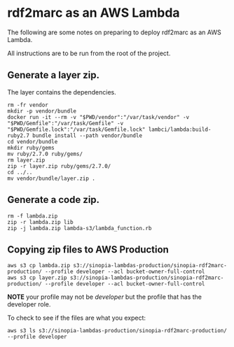 # rdf2marc as an AWS Lambda

The following are some notes on preparing to deploy rdf2marc as an AWS Lambda.

All instructions are to be run from the root of the project.

## Generate a layer zip.
The layer contains the dependencies.
```
rm -fr vendor
mkdir -p vendor/bundle
docker run -it --rm -v "$PWD/vendor":"/var/task/vendor" -v "$PWD/Gemfile":"/var/task/Gemfile" -v "$PWD/Gemfile.lock":"/var/task/Gemfile.lock" lambci/lambda:build-ruby2.7 bundle install --path vendor/bundle
cd vendor/bundle
mkdir ruby/gems
mv ruby/2.7.0 ruby/gems/
rm layer.zip
zip -r layer.zip ruby/gems/2.7.0/
cd ../..
mv vendor/bundle/layer.zip .
```

## Generate a code zip.
```
rm -f lambda.zip
zip -r lambda.zip lib
zip -j lambda.zip lambda-s3/lambda_function.rb
```

## Copying zip files to AWS Production

```
aws s3 cp lambda.zip s3://sinopia-lambdas-production/sinopia-rdf2marc-production/ --profile developer --acl bucket-owner-full-control
aws s3 cp layer.zip s3://sinopia-lambdas-production/sinopia-rdf2marc-production/ --profile developer --acl bucket-owner-full-control
```
**NOTE** your profile may not be *developer* but the profile that has the developer role.

To check to see if the files are what you expect:
```
aws s3 ls s3://sinopia-lambdas-production/sinopia-rdf2marc-production/ --profile developer
```
